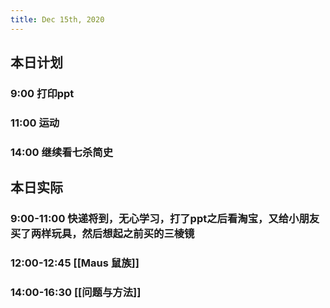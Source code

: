 ```yaml
---
title: Dec 15th, 2020
---
```


## 本日计划
### 9:00 打印ppt
### 11:00 运动
### 14:00 继续看七杀简史
## 本日实际
### 9:00-11:00 快递将到，无心学习，打了ppt之后看淘宝，又给小朋友买了两样玩具，然后想起之前买的三棱镜
### 12:00-12:45 [[Maus 鼠族]]
### 14:00-16:30 [[问题与方法]]
### 
